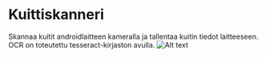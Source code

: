 # Kuittiskanneri
Skannaa kuitit androidlaitteen kameralla ja tallentaa kuitin tiedot laitteeseen. OCR on toteutettu tesseract-kirjaston avulla.
![Alt text](http://i.imgur.com/3Wa0miG.jpg)